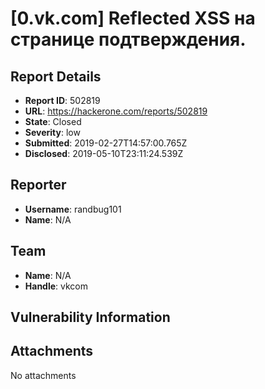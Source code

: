 # [0.vk.com] Reflected XSS на странице подтверждения.

## Report Details
- **Report ID**: 502819
- **URL**: https://hackerone.com/reports/502819
- **State**: Closed
- **Severity**: low
- **Submitted**: 2019-02-27T14:57:00.765Z
- **Disclosed**: 2019-05-10T23:11:24.539Z

## Reporter
- **Username**: randbug101
- **Name**: N/A

## Team
- **Name**: N/A
- **Handle**: vkcom

## Vulnerability Information


## Attachments
No attachments
